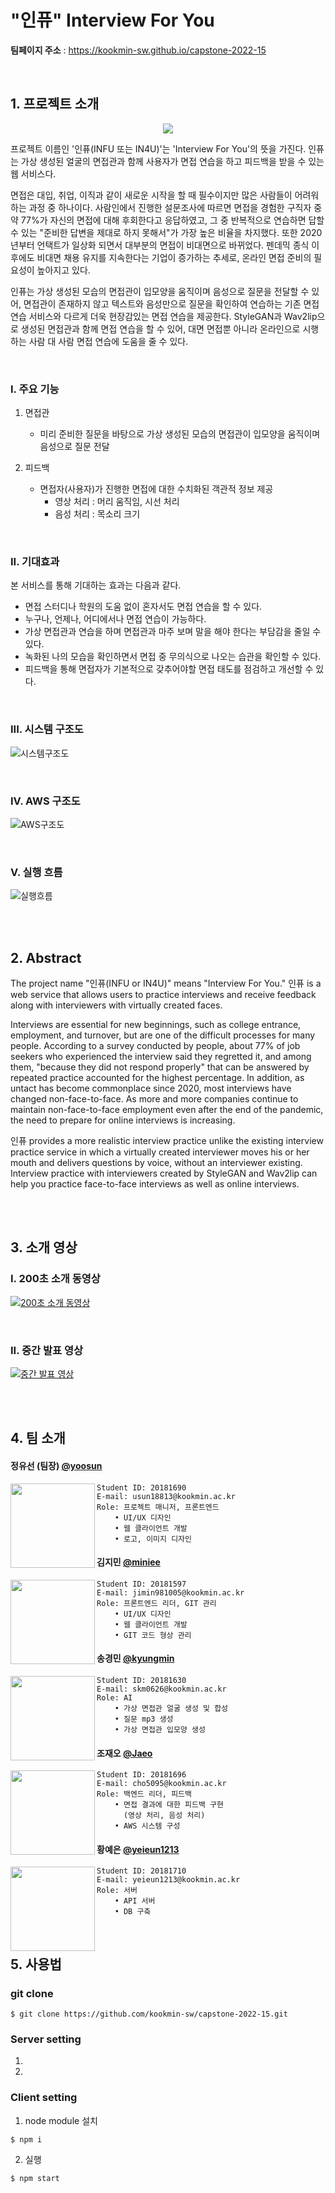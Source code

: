# "인퓨" Interview For You

**팀페이지 주소** : https://kookmin-sw.github.io/capstone-2022-15

<br>

## 1. 프로젝트 소개
<p align="center"><img src="https://user-images.githubusercontent.com/39540525/158740938-f31ba6ad-a470-444c-b433-1924d181d633.png"></p>

프로젝트 이름인 '인퓨(INFU 또는 IN4U)'는 'Interview For You'의 뜻을 가진다. 
인퓨는 가상 생성된 얼굴의 면접관과 함께 사용자가 면접 연습을 하고 피드백을 받을 수 있는 웹 서비스다.

<!-- 이어서 프로젝트의 필요성에 대해 설명하겠습니다. -->
면접은 대입, 취업, 이직과 같이 새로운 시작을 할 때 필수이지만 많은 사람들이 어려워 하는 과정 중 하나이다.
사람인에서 진행한 설문조사에 따르면 면접을 경험한 구직자 중 약 77%가 자신의 면접에 대해 후회한다고 응답하였고, 그 중 반복적으로 연습하면 답할 수 있는 "준비한 답변을 제대로 하지 못해서"가 가장 높은 비율을 차지했다.
또한 2020년부터 언택트가 일상화 되면서 대부분의 면접이 비대면으로 바뀌었다. 
펜데믹 종식 이후에도 비대면 채용 유지를 지속한다는 기업이 증가하는 추세로, 온라인 면접 준비의 필요성이 높아지고 있다.

인퓨는 가상 생성된 모습의 면접관이 입모양을 움직이며 음성으로 질문을 전달할 수 있어, 면접관이 존재하지 않고 텍스트와 음성만으로 질문을 확인하여 연습하는 기존 면접 연습 서비스와 다르게 더욱 현장감있는 면접 연습을 제공한다.
StyleGAN과 Wav2lip으로 생성된 면접관과 함께 면접 연습을 할 수 있어, 대면 면접뿐 아니라 온라인으로 시행하는 사람 대 사람 면접 연습에 도움을 줄 수 있다.

<!-- 인퓨의 주요 기능 및 기대 효과는 다음과 같다. -->

<!-- 앞서 본 기존의 서비스들과 저희 인퓨의 차별점은 바로 면접관이 있다는 것입니다.  -->
<br>

### I. 주요 기능 

1.  면접관 
    - 미리 준비한 질문을 바탕으로 가상 생성된 모습의 면접관이 입모양을 움직이며 음성으로 질문 전달 
  
2. 피드백 
    - 면접자(사용자)가 진행한 면접에 대한 수치화된 객관적 정보 제공
        - 영상 처리 : 머리 움직임, 시선 처리 
        - 음성 처리 : 목소리 크기
<br>

### II. 기대효과

본 서비스를 통해 기대하는 효과는 다음과 같다.
- 면접 스터디나 학원의 도움 없이 혼자서도 면접 연습을 할 수 있다.
- 누구나, 언제나, 어디에서나 면접 연습이 가능하다.
- 가상 면접관과 연습을 하며 면접관과 마주 보며 말을 해야 한다는 부담감을 줄일 수 있다.
- 녹화된 나의 모습을 확인하면서 면접 중 무의식으로 나오는 습관을 확인할 수 있다.
- 피드백을 통해 면접자가 기본적으로 갖추어야할 면접 태도를 점검하고 개선할 수 있다.
 
<br>

### III. 시스템 구조도

![시스템구조도](https://user-images.githubusercontent.com/39400030/170180525-26469b5c-c216-4bbf-81e4-1c0e7859eae3.png)
<!-- <img width="1440" alt="시스템구조도" src="https://user-images.githubusercontent.com/39400030/161415199-beed98b6-9382-4046-bf38-957439de9734.png"> -->

<br>

### IV. AWS 구조도
![AWS구조도](https://user-images.githubusercontent.com/39400030/170181004-ddbdc923-201c-4afe-8f70-6651d182acff.png)

<br>

### V. 실행 흐름 

![실행흐름](https://user-images.githubusercontent.com/39400030/161416930-fa4d4268-9061-486f-a769-a00122854310.jpg)
 <!-- <img width="1440" alt="실행흐름" src="https://user-images.githubusercontent.com/39400030/161415203-c5c2d4ac-6bcd-4b46-b6d8-aaf868c4026e.png"> -->

<br>
<br>

## 2. Abstract
The project name "인퓨(INFU or IN4U)" means "Interview For You."
인퓨 is a web service that allows users to practice interviews and receive feedback along with interviewers with virtually created faces.

Interviews are essential for new beginnings, such as college entrance, employment, and turnover, but are one of the difficult processes for many people.
According to a survey conducted by people, about 77% of job seekers who experienced the interview said they regretted it, and among them, "because they did not respond properly" that can be answered by repeated practice accounted for the highest percentage.
In addition, as untact has become commonplace since 2020, most interviews have changed non-face-to-face.
As more and more companies continue to maintain non-face-to-face employment even after the end of the pandemic, the need to prepare for online interviews is increasing.

인퓨 provides a more realistic interview practice unlike the existing interview practice service in which a virtually created interviewer moves his or her mouth and delivers questions by voice, without an interviewer existing.
Interview practice with interviewers created by StyleGAN and Wav2lip can help you practice face-to-face interviews as well as online interviews.

<br>
<br>

## 3. 소개 영상

### I. 200초 소개 동영상
<!-- [200초 소개 동영상](https://www.youtube.com/watch?v=7H8VzdCyxu0&feature=youtu.be) -->
[![200초 소개 동영상](https://user-images.githubusercontent.com/39400030/161255151-c149c739-6f6d-4eed-b79a-25bb87b332dc.png)](https://www.youtube.com/watch?v=7H8VzdCyxu0&feature=youtu.be)

<br>

### II. 중간 발표 영상
[![중간 발표 영상](https://user-images.githubusercontent.com/39400030/162360283-c2917008-e1e4-45ad-a0e1-8e31e4ca5712.png)](https://youtu.be/YphsQx7i4go)


<!-- <img width="1440" alt="200초소개동영상썸네일" src="https://user-images.githubusercontent.com/39400030/161255151-c149c739-6f6d-4eed-b79a-25bb87b332dc.png">
![200초소개동영상썸네일크롭](https://user-images.githubusercontent.com/39400030/161255171-7454753f-0751-4c2f-b490-e7ab5637597e.jpeg) -->

<br>
<br>

## 4. 팀 소개


#### 정유선 (팀장) [@yoosun](https://github.com/usun813)
<img align="left" src="https://user-images.githubusercontent.com/39400030/161191794-c365e6c8-3a43-4030-84cb-b875f90637bd.png" width="135" height="135"/>

```
Student ID: 20181690
E-mail: usun18813@kookmin.ac.kr
Role: 프로젝트 매니저, 프론트엔드
    • UI/UX 디자인
    • 웹 클라이언트 개발
    • 로고, 이미지 디자인 
```


#### 김지민 [@miniee](https://github.com/JiminK)
<img align="left" src="https://user-images.githubusercontent.com/39400030/161191988-d428db0a-437a-47e8-b90d-17d4b82c52a2.png" width="135"  height="135"/>

```
Student ID: 20181597
E-mail: jimin981005@kookmin.ac.kr
Role: 프론트엔드 리더, GIT 관리
    • UI/UX 디자인
    • 웹 클라이언트 개발
    • GIT 코드 형상 관리
```


#### 송경민 [@kyungmin](https://github.com/skm0626)
<img align="left" src="https://user-images.githubusercontent.com/39400030/161191790-ffb69be5-2a37-4772-a9ae-832c82c448f5.png" width="135" height="135"/>

```
Student ID: 20181630
E-mail: skm0626@kookmin.ac.kr
Role: AI
    • 가상 면접관 얼굴 생성 및 합성
    • 질문 mp3 생성
    • 가상 면접관 입모양 생성 
```


#### 조재오 [@Jaeo](https://github.com/Grievle)
<img align="left" src="https://user-images.githubusercontent.com/39400030/161191993-adfc28e6-3653-485c-9dac-8d0ac1a23d05.png" width="135" height="135"/>

```
Student ID: 20181696
E-mail: cho5095@kookmin.ac.kr
Role: 백엔드 리더, 피드백
    • 면접 결과에 대한 피드백 구현
      (영상 처리, 음성 처리)
    • AWS 시스템 구성  
```


#### 황예은 [@yeieun1213](https://github.com/yeieun1213)
<img align="left" src="https://user-images.githubusercontent.com/39400030/161310314-1dd32fbb-6579-4d8b-aa35-35c8f2ec1d99.png" width="135" height="135"/>

```
Student ID: 20181710
E-mail: yeieun1213@kookmin.ac.kr
Role: 서버
    • API 서버
    • DB 구축

```

<br>

## 5. 사용법
### git clone
```
$ git clone https://github.com/kookmin-sw/capstone-2022-15.git
```

### Server setting
1. 
2. 

### Client setting
1. node module 설치
```
$ npm i
```
2. 실행
```
$ npm start
```
